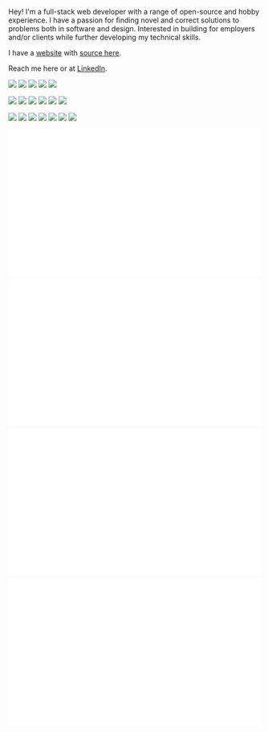 <!-- ** Compiled from README.pug ** -->

Hey! I'm a full-stack web developer with a range of open-source and hobby experience. I have a passion for finding novel and correct solutions to problems both in software and design. Interested in building for employers and/or clients while further developing my technical skills.

I have a [website](http://rubytree33.github.io/) with [source here](https://github.com/rubytree33/rubytree33.github.io).

Reach me here or at [LinkedIn](https://www.linkedin.com/in/rubytree33/).
<p><a href="https://www.typescriptlang.org/"><img src="https://img.shields.io/badge/TypeScript-1967C0?style=for-the-badge&amp;logo=TypeScript&amp;logoColor=white"/></a>
<a href="https://www.solidjs.com/"><img src="https://img.shields.io/badge/Solid-446b9e?style=for-the-badge&amp;logo=Solid&amp;logoColor=white"/></a>
<a href="https://tailwindcss.com/"><img src="https://img.shields.io/badge/Tailwind_CSS-41BEF5?style=for-the-badge&amp;logo=TailwindCSS&amp;logoColor=white"/></a>
<a href="https://sass-lang.com/"><img src="https://img.shields.io/badge/Sass-C36493?style=for-the-badge&amp;logo=Sass&amp;logoColor=white"/></a>
<a href="https://vitejs.dev/"><img src="https://img.shields.io/badge/Vite-646cff?style=for-the-badge&amp;logo=Vite&amp;logoColor=white"/></a>
</p><p><a href="https://reactjs.org/"><img src="https://img.shields.io/badge/React-282C34?style=for-the-badge&amp;logo=React&amp;logoColor=67DAF9"/></a>
<a href="https://redux.js.org/"><img src="https://img.shields.io/badge/Redux-764EB9?style=for-the-badge&amp;logo=Redux&amp;logoColor=white"/></a>
<a href="https://preactjs.com/"><img src="https://img.shields.io/badge/Preact-673ab8?style=for-the-badge&amp;logo=Preact&amp;logoColor=white"/></a>
<a href="https://pugjs.org/"><img src="https://img.shields.io/badge/pug-E8C7A2?style=for-the-badge&amp;logo=pug&amp;logoColor=black"/></a>
<a href="https://nextjs.org/#gh-light-mode-only"><img src="https://img.shields.io/badge/Next.js-111111?style=for-the-badge&amp;logo=Next.js&amp;logoColor=white#gh-light-mode-only"/></a>
<a href="https://nextjs.org/#gh-dark-mode-only"><img src="https://img.shields.io/badge/Next.js-EEEEEE?style=for-the-badge&amp;logo=Next.js&amp;logoColor=black#gh-dark-mode-only"/></a>
</p><p><a href="https://github.com/#gh-light-mode-only"><img src="https://img.shields.io/badge/GitHub-111111?style=for-the-badge&amp;logo=GitHub&amp;logoColor=white#gh-light-mode-only"/></a>
<a href="https://github.com/#gh-dark-mode-only"><img src="https://img.shields.io/badge/GitHub-EEEEEE?style=for-the-badge&amp;logo=GitHub&amp;logoColor=black#gh-dark-mode-only"/></a>
<a href="https://www.vim.org/"><img src="https://img.shields.io/badge/vim-0F7E12?style=for-the-badge&amp;logo=vim&amp;logoColor=white"/></a>
<a href="https://www.latex-project.org/"><img src="https://img.shields.io/badge/LaTeX-11807F?style=for-the-badge&amp;logo=LaTeX&amp;logoColor=white"/></a>
<a href="https://code.visualstudio.com/"><img src="https://img.shields.io/badge/VS_Code-0E68B5?style=for-the-badge&amp;logo=VisualStudioCode&amp;logoColor=white"/></a>
<a href="https://inkscape.org/#gh-light-mode-only"><img src="https://img.shields.io/badge/Inkscape-111111?style=for-the-badge&amp;logo=Inkscape&amp;logoColor=white#gh-light-mode-only"/></a>
<a href="https://inkscape.org/#gh-dark-mode-only"><img src="https://img.shields.io/badge/Inkscape-EEEEEE?style=for-the-badge&amp;logo=Inkscape&amp;logoColor=black#gh-dark-mode-only"/></a>
</p><p><a href="https://github.com/rubytree33/github-stats#gh-dark-mode-only"><img src="https://github.com/rubytree33/github-stats/blob/master/generated/overview.svg#gh-dark-mode-only"/><img src="https://github.com/rubytree33/github-stats/blob/master/generated/languages.svg#gh-dark-mode-only"/></a><a href="https://github.com/rubytree33/github-stats#gh-light-mode-only"><img src="https://github.com/rubytree33/github-stats/blob/master/generated/overview.svg#gh-light-mode-only"/><img src="https://github.com/rubytree33/github-stats/blob/master/generated/languages.svg#gh-light-mode-only"/></a></p>
